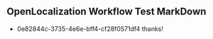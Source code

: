 ## OpenLocalization Workflow Test MarkDown
* 0e82844c-3735-4e6e-bff4-cf28f0571df4 thanks!

<!--HONumber=Aug16_HO1-->


